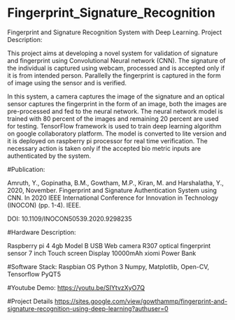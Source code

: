 # Fingerprint_Signature_Recognition
Fingerprint and Signature Recognition System with Deep Learning. 
Project Description:

This project aims at developing a novel system for validation of signature and fingerprint using Convolutional Neural network (CNN). The signature of the individual is captured using webcam, processed and is accepted only if it is from intended person. Parallelly the fingerprint is captured in the form of image using the sensor and is verified.

In this system, a camera captures the image of the signature and an optical sensor captures the fingerprint in the form of an image, both the images are pre-processed and fed to the neural network. The neural network model is trained with 80 percent of the images and remaining 20 percent are used for testing. TensorFlow framework is used to train deep learning algorithm on google collaboratory platform. The model is converted to lite version and it is deployed on raspberry pi processor for real time verification. The necessary action is taken only if the accepted bio metric inputs are authenticated by the system.

#Publication:

Amruth, Y., Gopinatha, B.M., Gowtham, M.P., Kiran, M. and Harshalatha, Y., 2020, November. Fingerprint and Signature Authentication System using CNN. In 2020 IEEE International Conference for Innovation in Technology (INOCON) (pp. 1-4). IEEE.  

DOI: 10.1109/INOCON50539.2020.9298235 

#Hardware Description:

Raspberry pi 4  4gb  Model B
USB Web camera
R307 optical fingerprint sensor
7 inch Touch screen Display
10000mAh xiomi Power Bank

#Software Stack:
Raspbian OS
Python 3
Numpy, Matplotlib, Open-CV, Tensorflow
PyQT5

#Youtube Demo:
https://youtu.be/SIYtvzXyO7Q

#Project Details
https://sites.google.com/view/gowthammp/fingerprint-and-signature-recognition-using-deep-learning?authuser=0
